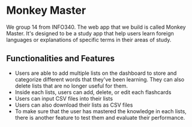 # Monkey Master
We group 14 from INFO340. The web app that we build is called Monkey Master. It's designed to be a study app that help users learn foreign languages or explanations of specific terms in their areas of study.

## Functionalities and Features
- Users are able to add multiple lists on the dashboard to store and categorize different words that they've been learning. They can also delete lists that are no longer useful for them.
- Inside each lists, users can add, delete, or edit each flashcards
- Users can input CSV files into their lists
- Users can also download their lists as CSV files
- To make sure that the user has mastered the knowledge in each lists, there is another feature to test them and evaluate their performance.
